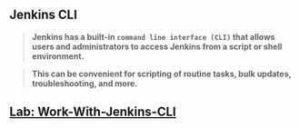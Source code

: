 ## Jenkins CLI

> **Jenkins has a built-in `command line interface (CLI)` that allows users and administrators to access Jenkins from a script or shell environment.**

> **This can be convenient for scripting of routine tasks, bulk updates, troubleshooting, and more.**

## [Lab: Work-With-Jenkins-CLI](https://github.com/lerndevops/labs/blob/master/jenkins/jenkins-cli/jenkins-cli.pdf)

